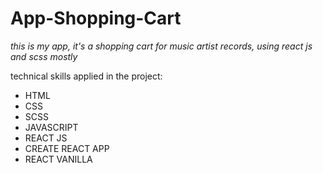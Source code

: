 # App-Shopping-Cart

_this is my app, it's a shopping cart for music artist records, using react js and scss mostly_

technical skills applied in the project:

- HTML
- CSS
- SCSS
- JAVASCRIPT
- REACT JS
- CREATE REACT APP
- REACT VANILLA

